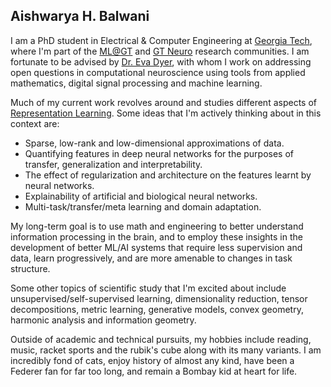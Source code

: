 ## Aishwarya H. Balwani

I am a PhD student in Electrical & Computer Engineering at [Georgia Tech](https://www.gatech.edu/), where I'm part of the [ML@GT](https://ml.gatech.edu/) and [GT Neuro](https://neuro.gatech.edu/) research communities. I am fortunate to be advised by [Dr. Eva Dyer](https://bme.gatech.edu/bme/faculty/Eva-Dyer), with whom I work on addressing open questions in computational neuroscience using tools from applied mathematics, digital signal processing and machine learning.

Much of my current work revolves around and studies different aspects of [Representation Learning](https://arxiv.org/abs/1206.5538).
Some ideas that I'm actively thinking about in this context are:
- Sparse, low-rank and low-dimensional approximations of data.
- Quantifying features in deep neural networks for the purposes of transfer, generalization and interpretability.
- The effect of regularization and architecture on the features learnt by neural networks.
- Explainability of artificial and biological neural networks.
- Multi-task/transfer/meta learning and domain adaptation.

My long-term goal is to use math and engineering to better understand information processing in the brain, and to employ these insights in the development of better ML/AI systems that require less supervision and data, learn progressively, and are more amenable to changes in task structure.

Some other topics of scientific study that I'm excited about include unsupervised/self-supervised learning, dimensionality reduction, tensor decompositions, metric learning, generative models, convex geometry, harmonic analysis and information geometry.

Outside of academic and technical pursuits, my hobbies include reading, music, racket sports and the rubik's cube along with its many variants. I am incredibly fond of cats, enjoy history of almost any kind, have been a Federer fan for far too long, and remain a Bombay kid at heart for life.
